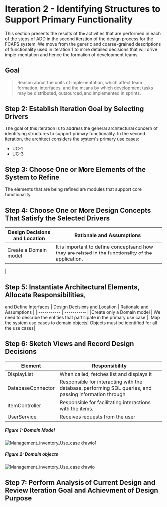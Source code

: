 # Iteration 2 - Identifying Structures to Support Primary Functionality 

This section presents the results of the activities that are performed in each of the steps
of ADD in the second iteration of the design process for the FCAPS system. We move from the generic and
coarse-grained descriptions of functionality used in iteration 1 to more detailed
decisions that will drive imple-mentation and hence the formation of development teams 

## Goal

> Reason about the units of implementation, which affect team formation, interfaces, and the means by
  which development tasks may be distributed, outsourced, and implemented in sprints.
  
## Step 2: Establish Iteration Goal by Selecting Drivers
The goal of this iteration is  to address the general architectural concern of identifying structures
to support primary functionality. In the second iteration, the architect considers the system's primary
use cases:
- UC-1
- UC-3

## Step 3: Choose One or More Elements of the System to Refine 
The elements that are being refined are modules that support core functionality.
## Step 4: Choose One or More Design Concepts That Satisfy the Selected Drivers
| Design Decisions and Location   | Rationale and Assumptions |
| -----------                     |               ----------- |
|Create a Domain model            | It is important to define conceptsand how they are related in the functionality of the application.
| 

## Step 5: Instantiate Architectural  Elements, Allocate  Responsibilities, 
and Define Interfaces 
| Design Decisions and Location   | Rationale and Assumptions |
| -----------                     |               ----------- |
|Create only a Domain model       | We need to describe the entities that participate in the primary use case.|
|Map the system use cases to domain objects| Objects must be identified for all the use cases|


## Step 6: Sketch Views and Record Design Decisions
| Element                         |            Responsibility |
| -----------                     |               ----------- |
| DisplayList                     | When called, fetches list and displays it | 
| DatabaseConnector               | Responsible for interacting with the database, performing SQL queries, and passing information through|
| ItemController                  | Responsible for facilitating interactions with the items. |
| UserService                     | Receives requests from the user |

##### Figure 1: Domain Model
![Management_inventory_Use_case drawio1](https://user-images.githubusercontent.com/73712369/142634792-56ffee30-0440-44a2-8615-75098b371f11.png)

##### Figure 2: Domain objects
![Management_inventory_Use_case drawio](https://user-images.githubusercontent.com/73712369/142634811-1d4594fc-f68d-424f-bbba-4b66bea240d5.png)

## Step 7: Perform Analysis of Current Design and Review Iteration Goal and Achievment of Design Purpose


